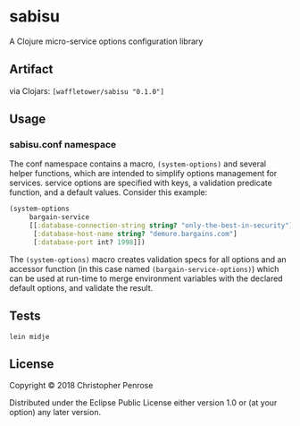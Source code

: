 # sabisu
A Clojure micro-service options configuration library

## Artifact

via Clojars:
`[waffletower/sabisu "0.1.0"]`

## Usage

### sabisu.conf namespace

The conf namespace contains a macro, `(system-options)` and several helper functions, which are intended to simplify  options management for services.  service options are specified with keys, a validation predicate function, and a default values.  Consider this example:

``` Clojure
(system-options
     bargain-service
     [[:database-connection-string string? "only-the-best-in-security"]
      [:database-host-name string? "demure.bargains.com"]
      [:database-port int? 1998]])
```

The `(system-options)` macro creates validation specs for all options and an accessor function (in this case named `(bargain-service-options)`) which can be used at run-time to merge environment variables with the declared default options, and validate the result.

## Tests

`lein midje`

## License

Copyright © 2018 Christopher Penrose

Distributed under the Eclipse Public License either version 1.0 or (at
your option) any later version.
